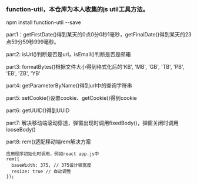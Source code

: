 ### function-util，本仓库为本人收集的js util工具方法。

npm install function-util --save

part1：getFirstDate()得到某天的0点0分0秒1毫秒，getFinalDate()得到某天的23点59分59秒999毫秒。

part2: isUrl()判断是否是url，isEmail()判断是否是邮箱

part3: formatBytes()根据文件大小得到格式化后的'KB', 'MB', 'GB', 'TB', 'PB', 'EB', 'ZB', 'YB'

part4: getParameterByName()得到url中的查询字符串

part5: setCookie()设置cookie、getCookie()得到cookie

part6: getUUID()得到UUID

part7: 解决移动端滚动穿透，弹窗出现时调用fixedBody()，弹窗关闭时调用looseBody()

part8: rem()适配移动端rem解决方案
```
应用程序初始化时调用，例如react app.js中
rem({
  baseWidth: 375, // 375设计稿宽度
  resize: true // 自动调整
});
```

